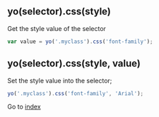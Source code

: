 ## yo(selector).css(style) 

Get the style value of the selector

```javascript
var value = yo('.myclass').css('font-family');
```

## yo(selector).css(style, value) 

Set the style value into the selector;

```javascript
yo('.myclass').css('font-family', 'Arial');
```

Go to [index](README.md)